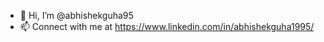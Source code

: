 - 👋 Hi, I’m @abhishekguha95
- 📫 Connect with me at https://www.linkedin.com/in/abhishekguha1995/
<!---
abhishekguha95/abhishekguha95 is a ✨ special ✨ repository because its `README.md` (this file) appears on your GitHub profile.
You can click the Preview link to take a look at your changes.
--->
